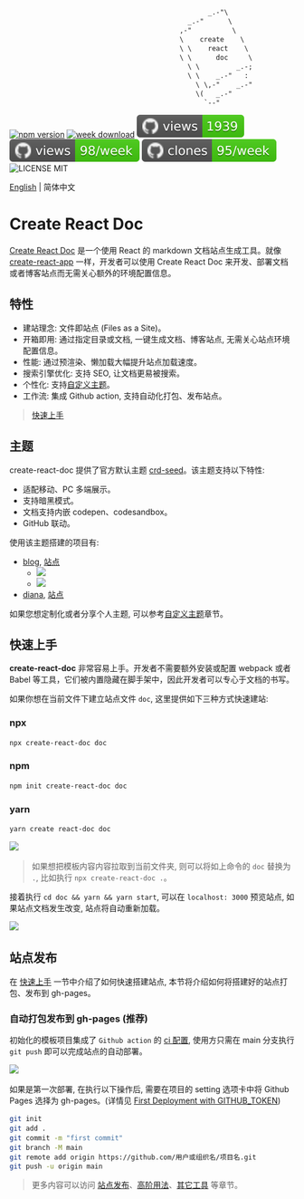                                                      _.-"\
                                                _.-"      \
                                              ,-"          \
                                              \    create    \
                                              \ \    react    \
                                              \ \      doc     \
                                                \ \         _.-;
                                                \ \    _.-"   :
                                                  \ \,-"    _.-"
                                                  \(   _.-"
                                                    `--"

[![npm version](https://img.shields.io/npm/v/create-react-doc)](https://badge.fury.io/js/create-react-doc)
[![week download](https://img.shields.io/npm/dw/create-react-doc.svg)](https://www.npmjs.com/package/create-react-doc)
![views](https://raw.githubusercontent.com/MuYunyun/create-react-doc/traffic/traffic-create-react-doc/views.svg)
![views](https://raw.githubusercontent.com/MuYunyun/create-react-doc/traffic/traffic-create-react-doc/views_per_week.svg)
![clones](https://raw.githubusercontent.com/MuYunyun/create-react-doc/traffic/traffic-create-react-doc/clones_per_week.svg)
![LICENSE MIT](https://img.shields.io/npm/l/create-react-doc.svg)

[English](./README-en.md) | 简体中文

# Create React Doc

[Create React Doc](https://github.com/MuYunyun/create-react-doc) 是一个使用 React 的 markdown 文档站点生成工具。就像 [create-react-app](https://github.com/facebook/create-react-app) 一样，开发者可以使用 Create React Doc 来开发、部署文档或者博客站点而无需关心额外的环境配置信息。

## 特性

* 建站理念: 文件即站点 (Files as a Site)。
* 开箱即用: 通过指定目录或文档, 一键生成文档、博客站点, 无需关心站点环境配置信息。
* 性能: 通过预渲染、懒加载大幅提升站点加载速度。
* 搜索引擎优化: 支持 SEO, 让文档更易被搜索。
* 个性化: 支持[自定义主题](http://muyunyun.cn/create-react-doc/%E8%87%AA%E5%AE%9A%E4%B9%89%E4%B8%BB%E9%A2%98)。
* 工作流: 集成 Github action, 支持自动化打包、发布站点。

> [快速上手](http://muyunyun.cn/create-react-doc/%E5%BF%AB%E9%80%9F%E4%B8%8A%E6%89%8B)

## 主题

create-react-doc 提供了官方默认主题 [crd-seed](https://github.com/MuYunyun/create-react-doc/tree/main/packages/crd-seed)。该主题支持以下特性:

* 适配移动、PC 多端展示。
* 支持暗黑模式。
* 文档支持内嵌 codepen、codesandbox。
* GitHub 联动。

使用该主题搭建的项目有:

* [blog](https://github.com/MuYunyun/blog), [站点](http://muyunyun.cn/blog)
  * ![](http://with.muyunyun.cn/ec330b8ac2175c828be41f446f9f9619.jpg)
  * ![](http://with.muyunyun.cn/2e7440e4256debda2d73a4e6392c7146.jpg-300)
* [diana](https://github.com/MuYunyun/diana), [站点](https://muyunyun.cn/diana/)

如果您想定制化或者分享个人主题, 可以参考[自定义主题](http://muyunyun.cn/create-react-doc/%E8%87%AA%E5%AE%9A%E4%B9%89%E4%B8%BB%E9%A2%98)章节。

## 快速上手

**create-react-doc** 非常容易上手。开发者不需要额外安装或配置 webpack 或者 Babel 等工具，它们被内置隐藏在脚手架中，因此开发者可以专心于文档的书写。

如果你想在当前文件下建立站点文件 `doc`, 这里提供如下三种方式快速建站:

### npx

```bash
npx create-react-doc doc
```

### npm

```bash
npm init create-react-doc doc
```

### yarn

```bash
yarn create react-doc doc
```

![](http://with.muyunyun.cn/0f0cf6e8cb68b18399eac2927f74b063.jpg)

> 如果想把模板内容内容拉取到当前文件夹, 则可以将如上命令的 `doc` 替换为 `.`, 比如执行 `npx create-react-doc .`。

接着执行 `cd doc && yarn && yarn start`, 可以在 `localhost: 3000` 预览站点, 如果站点文档发生改变, 站点将自动重新加载。

<img src="http://with.muyunyun.cn/2bbd4d8da3165e1a09a88f5e6a114009.jpg" width="900" />

## 站点发布

在 [快速上手](http://muyunyun.cn/create-react-doc/快速上手) 一节中介绍了如何快速搭建站点, 本节将介绍如何将搭建好的站点打包、发布到 gh-pages。

### 自动打包发布到 gh-pages (推荐)

初始化的模板项目集成了 `Github action` 的 [ci 配置](https://github.com/MuYunyun/create-react-doc/blob/main/packages/templates/default/.github/workflows/gh-pages.yml), 使用方只需在 main 分支执行 `git push` 即可以完成站点的自动部署。

![](http://with.muyunyun.cn/ea24d511f76efe5ba5d13bb6b1609aac.jpg)

如果是第一次部署, 在执行以下操作后, 需要在项目的 setting 选项卡中将 Github Pages 选择为 gh-pages。(详情见 [First Deployment with GITHUB_TOKEN](https://github.com/peaceiris/actions-gh-pages#%EF%B8%8F-first-deployment-with-github_token))

```bash
git init
git add .
git commit -m "first commit"
git branch -M main
git remote add origin https://github.com/用户或组织名/项目名.git
git push -u origin main
```

> 更多内容可以访问 [站点发布](http://muyunyun.cn/create-react-doc/站点发布)、[高阶用法](http://muyunyun.cn/create-react-doc/高阶用法)、[其它工具](http://muyunyun.cn/create-react-doc/其它工具) 等章节。
